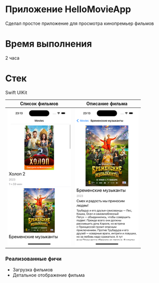 

# Приложение HelloMovieApp

Сделал простое приложение для просмотра кинопремьер фильмов

# Время выполнения
2 часа

# Стек
Swift UIKit



| Список фильмов | Описание фильма |  
|----------------|----------------|
| <img src="https://github.com/sapgv/HelloMovieApp/blob/main/1.png" width="200"> | <img src="https://github.com/sapgv/HelloMovieApp/blob/main/2.png" width="200"> | <img src="https://github.com/sapgv/MobileRestaurant/blob/main/3.png" width="200"> | <img src="https://github.com/sapgv/MobileRestaurant/blob/main/4.png"  |

### Реализованные фичи

* Загрузка фильмов
* Детальное отображение фильма



